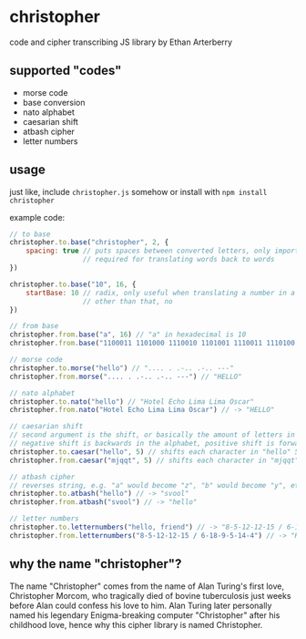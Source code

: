 christopher
===========

code and cipher transcribing JS library by Ethan Arterberry

supported "codes"
----------------

- morse code
- base conversion
- nato alphabet
- caesarian shift
- atbash cipher
- letter numbers

usage
-----

just like, include `christopher.js` somehow or install with `npm install christopher` 

example code:

```javascript
// to base
christopher.to.base("christopher", 2, {
	spacing: true // puts spaces between converted letters, only important when translating words
				  // required for translating words back to words
})

christopher.to.base("10", 16, {
	startBase: 10 // radix, only useful when translating a number in a string
				  // other than that, no
})

// from base
christopher.from.base("a", 16) // "a" in hexadecimal is 10
christopher.from.base("1100011 1101000 1110010 1101001 1110011 1110100 1101111 1110000 1101000 1100101 1110010", 2) // "christopher"

// morse code
christopher.to.morse("hello") // ".... . .-.. .-.. ---"
christopher.from.morse(".... . .-.. .-.. ---") // "HELLO"

// nato alphabet
christopher.to.nato("hello") // "Hotel Echo Lima Lima Oscar"
christopher.from.nato("Hotel Echo Lima Lima Oscar") // -> "HELLO"

// caesarian shift
// second argument is the shift, or basically the amount of letters in the alphabet each letter in the string should move over
// negative shift is backwards in the alphabet, positive shift is forwards
christopher.to.caesar("hello", 5) // shifts each character in "hello" 5 letters over to make "mjqqt"
christopher.from.caesar("mjqqt", 5) // shifts each character in "mjqqt" back 5 letters to make "hello"

// atbash cipher
// reverses string, e.g. "a" would become "z", "b" would become "y", etc.
christopher.to.atbash("hello") // -> "svool"
christopher.from.atbash("svool") // -> "hello"

// letter numbers
christopher.to.letternumbers("hello, friend") // -> "8-5-12-12-15 / 6-18-9-5-14-4"
christopher.from.letternumbers("8-5-12-12-15 / 6-18-9-5-14-4") // -> "HELLO FRIEND"
```

why the name "christopher"?
---------------------------
The name "Christopher" comes from the name of Alan Turing's first love, Christopher Morcom, who tragically died of bovine tuberculosis just weeks before Alan could confess his love to him. Alan Turing later personally named his legendary Enigma-breaking computer "Christopher" after his childhood love, hence why this cipher library is named Christopher.